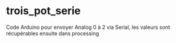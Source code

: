 trois_pot_serie
===============

Code Arduino pour envoyer Analog 0 à 2 via Serial,
les valeurs sont récupérables ensuite dans processing
